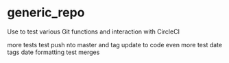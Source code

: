 # generic_repo
Use to test various Git functions and interaction with CircleCI

more tests
test push nto master and tag
update to code
even more
test date tags
date formatting
test merges